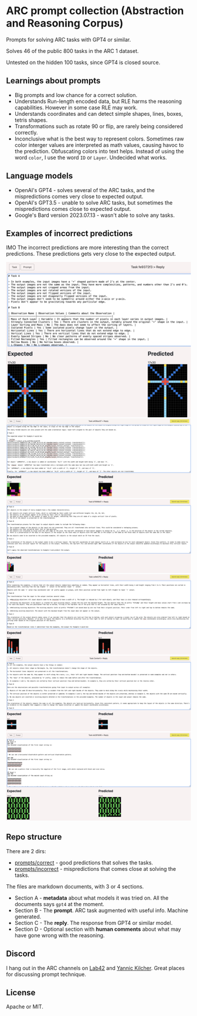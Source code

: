 # ARC prompt collection (Abstraction and Reasoning Corpus)

Prompts for solving ARC tasks with GPT4 or similar.

Solves 46 of the public 800 tasks in the ARC 1 dataset.

Untested on the hidden 100 tasks, since GPT4 is closed source.

## Learnings about prompts

* Big prompts and low chance for a correct solution.
* Understands Run-length encoded data, but RLE harms the reasoning capabilities. However in some case RLE may work.
* Understands coordinates and can detect simple shapes, lines, boxes, tetris shapes.
* Transformations such as rotate 90 or flip, are rarely being considered correctly.
* Inconclusive what is the best way to represent colors. Sometimes raw color interger values are interpreted as math values, causing havoc to the prediction. Obfuscating colors into text helps. Instead of using the word `color`, I use the word `ID` or `Layer`. Undecided what works.

## Language models
* OpenAI's GPT4 - solves several of the ARC tasks, and the mispredictions comes very close to expected output.
* OpenAI's GPT3.5 - unable to solve ARC tasks, but sometimes the mispredictions comes close to expected output.
* Google's Bard version 2023.07.13 - wasn't able to solve any tasks.

## Examples of incorrect predictions

IMO The incorrect predictions are more interesting than the correct predictions.
These predictions gets very close to the expected output.

<img src="documents/arc_fe9372f3_incorrect.jpg">

<img src="documents/arc_a406ac07_incorrect.jpg">

<img src="documents/arc_b7999b51_incorrect.jpg">

<img src="documents/arc_cd9d57f2_incorrect.jpg">

<img src="documents/arc_Center5_incorrect.jpg">

<img src="documents/arc_eb281b96_incorrect.jpg">


## Repo structure

There are 2 dirs:
- [prompts/correct](prompts/correct) - good predictions that solves the tasks.
- [prompts/incorrect](prompts/incorrect) - mispredictions that comes close at solving the tasks.

The files are markdown documents, with 3 or 4 sections.
- Section A - **metadata** about what models it was tried on. All the documents says `gpt4` at the moment.
- Section B - The **prompt**. ARC task augmented with useful info. Machine generated.
- Section C - The **reply**. The response from GPT4 or similar model.
- Section D - Optional section with **human comments** about what may have gone wrong with the reasoning.

## Discord

I hang out in the ARC channels on [Lab42](https://discord.gg/waRCYPEc6C) and [Yannic Kilcher](https://ykilcher.com/discord).
Great places for discussing prompt technique.

## License

Apache or MIT.
